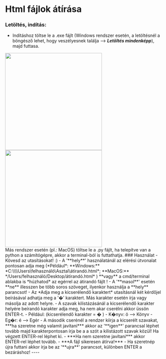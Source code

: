# Html fájlok átírása

### Letöltés, indítás:
- Indításhoz töltse le a .exe fájlt (Windows rendszer esetén, a letöltésnél a böngésző lehet, hogy veszélyesnek találja --> ***Letöltés mindenképp***), majd futtasa.
  
<img src="https://github.com/Tekkermester/Html_atiras/assets/155743173/45cbf41a-633b-4c64-b255-88dbf4596888" width="312"/>
<img src="https://github.com/Tekkermester/Html_atiras/assets/155743173/c21d337c-a6ae-4f27-aa93-2351e0cc446c" width="312"/>
<br/>
  Más rendszer esetén (pl.: MacOS) töltse le a .py fájlt, ha telepítve van a python a számítógépre, akkor a terminal-ból is futtathatja.
### Használat
- Kövesd az utasításokat! :)
- A '**hely**' használatánál az elérési útvonalat pontosan adja meg (*Például*: **Windows:** *C:\\\\Users\felhasználó\Asztal\átirandó.html*;  
 **MacOS:** */Users/felhasználó/Desktop/átirandó.html* ) **vagy** a cmd/terminal ablakba is *húzhatod* az egérrel az átirandó fájlt !
- A '**masol**' esetén **ne** illesszen be több soros szöveget, ilyenkor használja a **hely** parancsot!
- Az *Adja meg a kicserélendő karaktert* utasításnál két kérdőjel beírásával adhatja meg a '�' karaktert. Más karakter esetén írja vagy másolja az adott helyre.
- A szavak kilistázásánál a kicserélendő karakter helyére beírandó karakter adja meg, ha nem akar cserélni akkor üssön ENTER-t.
  - Például: (kicserélendő karakter = � )
      - K�nyv: ö    --> Könyv
      - Eg�r: é     --> Egér
- A második cserénél a rendzer kiírja a kicserélt szavakat, ***ha szeretne még valamit javítani*** akkor az '**igen**' parancsal léphet tovább majd karakterpontosan írja be a a szót a kilistázott szavak közül! Ha végzett ENTER-rel léphet ki.
- ***Ha nem szeretne javítani*** akkor ENTER-rel léphet tovább.
- ***A fájl sikeresen átírva!***
- Ha szeretnép újra futtani akkor írja be az '**ujra**' parancsot, különben ENTER a bezáráshoz!
----
